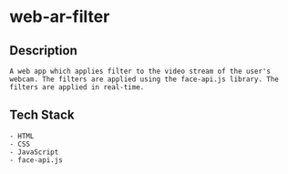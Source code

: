 # web-ar-filter

## Description

    A web app which applies filter to the video stream of the user's webcam. The filters are applied using the face-api.js library. The filters are applied in real-time.

## Tech Stack

    - HTML
    - CSS
    - JavaScript
    - face-api.js
